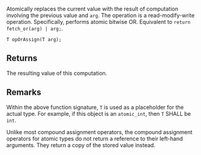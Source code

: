 Atomically replaces the current value with the result of computation involving the previous value and `arg`. The operation is a read-modify-write operation. Specifically, performs atomic bitwise OR. Equivalent to `return fetch_or(arg) | arg;`.

```nvgt
T opOrAssign(T arg);
```

## Returns

The resulting value of this computation.

## Remarks

Within the above function signature, `T` is used as a placeholder for the actual type. For example, if this object is an `atomic_int`, then `T` SHALL be `int`.

Unlike most compound assignment operators, the compound assignment operators for atomic types do not return a reference to their left-hand arguments. They return a copy of the stored value instead. 